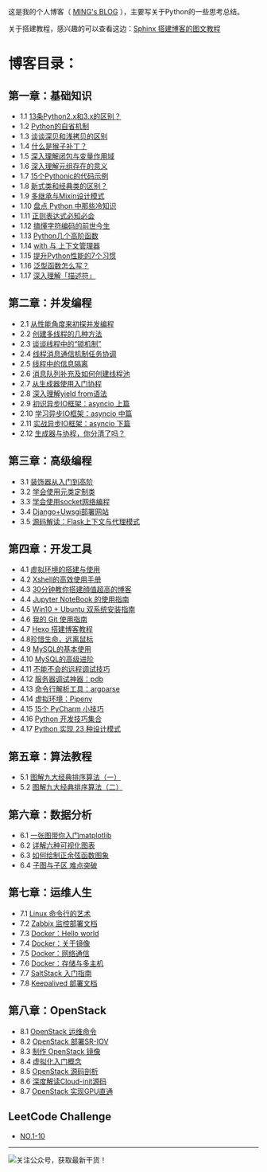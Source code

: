 
这是我的个人博客（ [MING's BLOG]([http://python-online.cn](http://python-online.cn/)) ），主要写关于Python的一些思考总结。

关于搭建教程，感兴趣的可以查看这边：[Sphinx 搭建博客的图文教程](https://github.com/BingmingWong/MING-BLOG/blob/master/source/c04/c04_03.rst)

# 博客目录：

## 第一章：基础知识
- 1.1 [13条Python2.x和3.x的区别？](http://mings-blog.readthedocs.io/zh_CN/latest/c01/c01_01.html)
- 1.2 [Python的自省机制](http://mings-blog.readthedocs.io/zh_CN/latest/c01/c01_02.html)
- 1.3 [谈谈深贝和浅拷贝的区别](http://mings-blog.readthedocs.io/zh_CN/latest/c01/c01_03.html)
- 1.4 [什么是猴子补丁？](http://mings-blog.readthedocs.io/zh_CN/latest/c01/c01_04.html)
- 1.5 [深入理解闭包与变量作用域](http://mings-blog.readthedocs.io/zh_CN/latest/c01/c01_05.html)
- 1.6 [深入理解元组存在的意义](http://mings-blog.readthedocs.io/zh_CN/latest/c01/c01_07.html)
- 1.7 [15个Pythonic的代码示例](https://mings-blog.readthedocs.io/zh_CN/latest/c01/c01_06.html)
- 1.8 [新式类和经典类的区别？](https://mings-blog.readthedocs.io/zh_CN/latest/c01/c01_08.html)
- 1.9 [多继承与Mixin设计模式](https://mings-blog.readthedocs.io/zh_CN/latest/c01/c01_09.html)
- 1.10 [盘点 Python 中那些冷知识](https://mings-blog.readthedocs.io/zh_CN/latest/c01/c01_10.html)
- 1.11 [正则表达式必知必会](http://python-online.cn/zh_CN/latest/c01/c01_11.html)
- 1.12 [搞懂字符编码的前世今生](http://python-online.cn/zh_CN/latest/c01/c01_12.html)
- 1.13 [Python几个高阶函数](http://python-online.cn/zh_CN/latest/c01/c01_13.html)
- 1.14 [with 与 上下文管理器](http://python-online.cn/zh_CN/latest/c01/c01_14.html)
- 1.15 [提升Python性能的7个习惯](http://python-online.cn/zh_CN/latest/c01/c01_15.html)
- 1.16 [泛型函数怎么写？](http://python-online.cn/zh_CN/latest/c01/c01_16.html)
- 1.17 [深入理解「描述符」](http://python-online.cn/zh_CN/latest/c01/c01_17.html)

## 第二章：并发编程
- 2.1 [从性能角度来初探并发编程](http://mings-blog.readthedocs.io/zh_CN/latest/c02/c02_01.html)
- 2.2 [创建多线程的几种方法](http://mings-blog.readthedocs.io/zh_CN/latest/c02/c02_02.html)
- 2.3 [谈谈线程中的“锁机制”](http://mings-blog.readthedocs.io/zh_CN/latest/c02/c02_03.html)
- 2.4 [线程消息通信机制任务协调](http://mings-blog.readthedocs.io/zh_CN/latest/c02/c02_04.html)
- 2.5 [线程中的信息隔离](http://mings-blog.readthedocs.io/zh_CN/latest/c02/c02_05.html)
- 2.6 [消息队列补充及如何创建线程池](http://mings-blog.readthedocs.io/zh_CN/latest/c02/c02_06.html)
- 2.7 [从生成器使用入门协程](http://mings-blog.readthedocs.io/zh_CN/latest/c02/c02_07.html)
- 2.8 [深入理解yield from语法](http://mings-blog.readthedocs.io/zh_CN/latest/c02/c02_08.html)
- 2.9 [初识异步IO框架：asyncio 上篇](http://mings-blog.readthedocs.io/zh_CN/latest/c02/c02_09.html)
- 2.10 [学习异步IO框架：asyncio 中篇](http://mings-blog.readthedocs.io/zh_CN/latest/c02/c02_10.html)
- 2.11 [实战异步IO框架：asyncio 下篇](http://mings-blog.readthedocs.io/zh_CN/latest/c02/c02_11.html)
- 2.12 [生成器与协程，你分清了吗？](http://python-online.cn/zh_CN/latest/c02/c02_12.html)

## 第三章：高级编程
- 3.1 [装饰器从入门到高阶](http://mings-blog.readthedocs.io/zh_CN/latest/c02/c03_01.html)
- 3.2 [学会使用元类定制类](http://mings-blog.readthedocs.io/zh_CN/latest/c02/c03_02.html)
- 3.3 [学会使用socket网络编程](http://mings-blog.readthedocs.io/zh_CN/latest/c02/c03_03.html)
- 3.4 [Django+Uwsgi部署网站](http://python-online.cn/zh_CN/latest/c03/c03_04.html)
- 3.5 [源码解读：Flask上下文与代理模式](http://python-online.cn/zh_CN/latest/c03/c03_05.html)

## 第四章：开发工具
- 4.1 [虚拟环境的搭建与使用](http://mings-blog.readthedocs.io/zh_CN/latest/c02/c04_01.html)
- 4.2 [Xshell的高效使用手册](http://mings-blog.readthedocs.io/zh_CN/latest/c02/c04_02.html)
- 4.3 [30分钟教你搭建顔值超高的博客](http://mings-blog.readthedocs.io/zh_CN/latest/c02/c04_03.html)
- 4.4 [Jupyter NoteBook 的使用指南](https://mings-blog.readthedocs.io/zh_CN/latest/c04/c04_04.html)
- 4.5 [Win10 + Ubuntu 双系统安装指南](https://mings-blog.readthedocs.io/zh_CN/latest/c04/c04_05.html)
- 4.6 [我的 Git 使用指南](http://python-online.cn/zh_CN/latest/c04/c04_06.html)
- 4.7 [ Hexo 搭建博客教程](http://python-online.cn/zh_CN/latest/c04/c04_07.html)
- 4.8[珍惜生命，远离鼠标](http://python-online.cn/zh_CN/latest/c04/c04_08.html)
- 4.9 [MySQL的基本使用](http://python-online.cn/zh_CN/latest/c04/c04_09.html)
- 4.10 [MySQL的高级进阶](http://python-online.cn/zh_CN/latest/c04/c04_10.html)
- 4.11 [不能不会的远程调试技巧](http://python-online.cn/zh_CN/latest/c04/c04_11.html)
- 4.12 [服务器调试神器：pdb](http://python-online.cn/zh_CN/latest/c04/c04_12.html)
- 4.13 [命令行解析工具：argparse](http://python-online.cn/zh_CN/latest/c04/c04_13.html)
- 4.14 [虚拟环境：Pipenv](http://python-online.cn/zh_CN/latest/c04/c04_14.html)
- 4.15 [15个 PyCharm 小技巧](http://python-online.cn/zh_CN/latest/c04/c04_15.html)
- 4.16 [Python 开发技巧集合](http://python-online.cn/zh_CN/latest/c04/c04_16.html)
- 4.17 [Python 实现 23 种设计模式](http://python-online.cn/zh_CN/latest/c04/c04_17.html)

## 第五章：算法教程
- 5.1 [图解九大经典排序算法（一）](http://mings-blog.readthedocs.io/zh_CN/latest/c02/c05_01.html)
- 5.2 [图解九大经典排序算法（二）](http://mings-blog.readthedocs.io/zh_CN/latest/c02/c05_02.html)

## 第六章：数据分析
- 6.1 [一张图带你入门matplotlib](https://mings-blog.readthedocs.io/zh_CN/latest/c06/c06_01.html)
- 6.2 [详解六种可视化图表](https://mings-blog.readthedocs.io/zh_CN/latest/c06/c06_02.html)
- 6.3 [如何绘制正余弦函数图象](https://mings-blog.readthedocs.io/zh_CN/latest/c06/c06_03.html)
- 6.4 [子图与子区 难点突破](https://mings-blog.readthedocs.io/zh_CN/latest/c06/c06_04.html)

## 第七章：运维人生

- 7.1 [Linux 命令行的艺术](http://python-online.cn/zh_CN/latest/c07/c07_01.html)
- 7.2 [Zabbix 监控部署文档](http://python-online.cn/zh_CN/latest/c07/c07_02.html)
- 7.3 [Docker：Hello world](http://python-online.cn/zh_CN/latest/c07/c07_03.html)
- 7.4 [Docker：关于镜像](http://python-online.cn/zh_CN/latest/c07/c07_04.html)
- 7.5 [Docker：网络通信](http://python-online.cn/zh_CN/latest/c07/c07_05.html)
- 7.6 [Docker：存储与多主机](http://python-online.cn/zh_CN/latest/c07/c07_06.html)
- 7.7 [SaltStack 入门指南](http://python-online.cn/zh_CN/latest/c07/c07_07.html)
- 7.8 [Keepalived 部署文档](http://python-online.cn/zh_CN/latest/c07/c07_08.html)

## 第八章：OpenStack

- 8.1 [OpenStack 运维命令](http://python-online.cn/zh_CN/latest/c08/c08_01.html)
- 8.2 [OpenStack 部署SR-IOV](http://python-online.cn/zh_CN/latest/c08/c08_02.html)
- 8.3 [制作 OpenStack 镜像](http://python-online.cn/zh_CN/latest/c08/c08_03.html)
- 8.4 [虚拟化入门概念](http://python-online.cn/zh_CN/latest/c08/c08_04.html)
- 8.5 [OpenStack 源码剖析](http://python-online.cn/zh_CN/latest/c08/c08_05.html)
- 8.6 [深度解读Cloud-init源码](http://python-online.cn/zh_CN/latest/c08/c08_06.html)
- 8.7 [OpenStack 实现GPU直通](http://python-online.cn/zh_CN/latest/c08/c08_07.html)

## LeetCode Challenge

- [NO.1-10](http://mings-blog.readthedocs.io/zh_CN/latest/lc01/1-10.html)

---
![关注公众号，获取最新干货！](http://image.python-online.cn/20190511161447.png)
